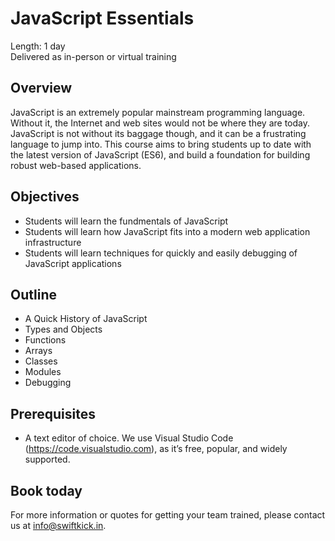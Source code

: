 # JavaScript Essentials

Length: 1 day  
Delivered as in-person or virtual training

## Overview
JavaScript is an extremely popular mainstream programming language.  Without it, the Internet and web sites would not be where they are today.  JavaScript is not without its baggage though, and it can be a frustrating language to jump into.  This course aims to bring students up to date with the latest version of JavaScript (ES6), and build a foundation for building robust web-based applications. 

## Objectives
 * Students will learn the fundmentals of JavaScript
 * Students will learn how JavaScript fits into a modern web application infrastructure
 * Students will learn techniques for quickly and easily debugging of JavaScript applications
 
## Outline
* A Quick History of JavaScript
* Types and Objects
* Functions
* Arrays
* Classes
* Modules
* Debugging

## Prerequisites 
* A text editor of choice. We use Visual Studio Code (https://code.visualstudio.com), as it’s free, popular, and widely supported.

## Book today
For more information or quotes for getting your team trained, please contact us at info@swiftkick.in.
